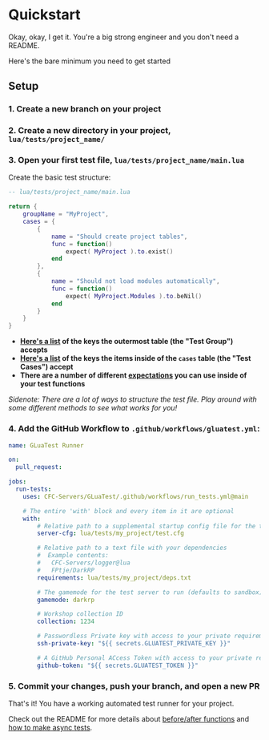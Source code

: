 # Quickstart

Okay, okay, I get it. You're a big strong engineer and you don't need a README.

Here's the bare minimum you need to get started


## Setup

### 1. Create a new branch on your project
### 2. Create a new directory in your project, `lua/tests/project_name/`
### 3. Open your first test file, `lua/tests/project_name/main.lua`

Create the basic test structure:
```lua
-- lua/tests/project_name/main.lua

return {
    groupName = "MyProject",
    cases = {
        {
            name = "Should create project tables",
            func = function()
                expect( MyProject ).to.exist()
            end
        },
        {
            name = "Should not load modules automatically",
            func = function()
                expect( MyProject.Modules ).to.beNil()
            end
        }
    }
}
```
 - **[Here's a list](https://github.com/CFC-Servers/GLuaTest/blob/main/README.md#the-test-group) of the keys the outermost table (the "Test Group") accepts**
 - **[Here's a list](https://github.com/CFC-Servers/GLuaTest/blob/main/README.md#the-test-case) of the keys the items inside of the `cases` table (the "Test Cases") accept**
 - **There are a number of different [expectations](https://github.com/CFC-Servers/GLuaTest/blob/main/README.md#expectations) you can use inside of your test functions**

_Sidenote: There are a lot of ways to structure the test file. Play around with some different methods to see what works for you!_

### 4. Add the GitHub Workflow to `.github/workflows/gluatest.yml`:
```yml
name: GLuaTest Runner

on:
  pull_request:

jobs:
  run-tests:
    uses: CFC-Servers/GLuaTest/.github/workflows/run_tests.yml@main

    # The entire 'with' block and every item in it are optional
    with:
        # Relative path to a supplemental startup config file for the test server
        server-cfg: lua/tests/my_project/test.cfg

        # Relative path to a text file with your dependencies
        #  Example contents:
        #   CFC-Servers/logger@lua
        #   FPtje/DarkRP
        requirements: lua/tests/my_project/deps.txt

        # The gamemode for the test server to run (defaults to sandbox)
        gamemode: darkrp

        # Workshop collection ID
        collection: 1234

        # Passwordless Private key with access to your private requirements
        ssh-private-key: "${{ secrets.GLUATEST_PRIVATE_KEY }}"

        # A GitHub Personal ACcess Token with access to your private requirements
        github-token: "${{ secrets.GLUATEST_TOKEN }}"
```

### 5. Commit your changes, push your branch, and open a new PR



That's it! You have a working automated test runner for your project.

Check out the README for more details about [before/after functions](https://github.com/CFC-Servers/GLuaTest/blob/main/README.md#before--after-functions) and [how to make async tests](https://github.com/CFC-Servers/GLuaTest/blob/main/README.md#async-tests-and-the-done-function).
